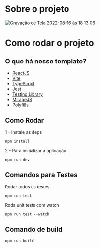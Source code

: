 # Sobre o projeto
<p align="center">

![Gravação de Tela 2022-08-16 às 18 13 06](https://user-images.githubusercontent.com/61828136/184987268-81dfeec3-a5e7-425a-bc50-10dc1301891e.gif)

</p>

# Como rodar o projeto

## O que há nesse template?

- [ReactJS](https://reactjs.org)
- [Vite](https://vitejs.dev)
- [TypeScript](https://www.typescriptlang.org)
- [Jest](https://jestjs.io)
- [Testing Library](https://testing-library.com)
- [MirageJS](https://miragejs.com/)
- [Polyfills](https://github.com/vitejs/vite/tree/main/packages/plugin-legacy#readme)
## Como Rodar

1 - Instale as deps

    npm install
2 - Para inicializar a aplicação

    npm run dev
    
## Comandos para Testes
Rodar todos os testes

    npm run test

Roda unit tests com watch

    npm run test --watch
## Comando de build

```bash
npm run build
```
